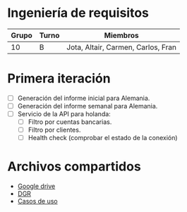 # Ingeniería de requisitos

| Grupo | Turno | Miembros                           |
| ----- | ----- | ---------------------------------- |
| 10    | B     | Jota, Altair, Carmen, Carlos, Fran |

# Primera iteración

- [ ] Generación del informe inicial para Alemania.
- [ ] Generación del informe semanal para Alemania.
- [ ] Servicio de la API para holanda:
  - [ ] Filtro por cuentas bancarias.
  - [ ] Filtro por clientes.
  - [ ] Health check (comprobar el estado de la conexión)

# Archivos compartidos

- [Google drive](https://drive.google.com/drive/folders/1HpwtX4aOkRJsddDCvMOcmJG6qChixPR2?usp=sharing)
- [DGR](https://uma365-my.sharepoint.com/:w:/g/personal/altair_bueno_uma_es/Ecbx8WtpOm5LvV2jQhMLedwB9Lvm9w8nluqo253yKKfpxQ?e=7s1K8F)
- [Casos de uso](https://uma365-my.sharepoint.com/:w:/g/personal/jlbp_uma_es/EUOTJDhzYRNHuSeuUL5JaYYBhSel0Su4EOR7ajHSY2xR5A?e=K3Bonw)